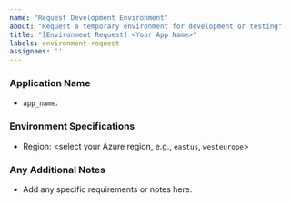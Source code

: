 ```yaml
---
name: "Request Development Environment"
about: "Request a temporary environment for development or testing"
title: "[Environment Request] <Your App Name>"
labels: environment-request
assignees: ''
---
```


### Application Name
- `app_name`: <provide-application-name>

### Environment Specifications
- Region: <select your Azure region, e.g., `eastus`, `westeurope`>

### Any Additional Notes
- Add any specific requirements or notes here.
